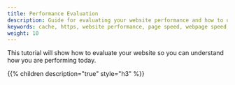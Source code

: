 ```yaml
---
title: Performance Evaluation
description: Guide for evaluating your website performance and how to use section.io to make improvements.
keywords: cache, https, website performance, page speed, webpage speed, website security, content delivery network, CDN
weight: 10
---
```


This tutorial will show how to evaluate your website so you can understand how you are performing today.

{{% children description="true" style="h3" %}}
